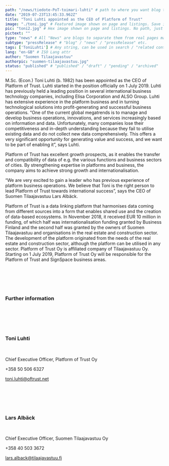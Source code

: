 ```yaml
---
path: "/news/tiedote-PoT-toimari-luhti" # path to where you want blog to be published aka https://www.platformoftrust.net//blogs/sport-venue
date: "2019-07-23T13:45:33.962Z"
title: "Toni Luhti appointed as the CEO of Platform of Trust"
image: "./toni.jpg" # Featured image shown on page and listings. Save in same folder. Don't use svg.
pic: "toni2.jpg" # Hex image shown on page and listings. No path, just filename. Save in same folder. Don't use svg.
pictext: ""
type: "news" # All "News" are blogs to separate them from real pages made with MarkDown, so that they appear in blog listings etc.
subtype: "pressRelease" # "blog" / "news" / "pressRelease" etc.
tags: ['ToniLuhti'] # Any string, can be used in search / "related content"
lang: "en-GB" # ISO Lang attr
author: "Suomen Tilaajavastuu"
authorpic: "suomen-tilaajavastuu.jpg"
status: "published" # "published" / "draft" / "pending" / "archived"
---
```

M.Sc. (Econ.) Toni Luhti (b. 1982) has been appointed as the CEO of Platform of Trust. Luhti started in the position officially on 1 July 2019. Luhti has previously held a leading position in several international business technology companies, including Elisa Corporation and ALSO Group. Luhti has extensive experience in the platform business and in turning technological solutions into profit-generating and successful business operations.
“One of the current global megatrends is to manage and develop business operations, innovations, and services increasingly based on information and data. Unfortunately, many companies lose their competitiveness and in-depth understanding because they fail to utilise existing data and do not collect new data comprehensively. This offers a very significant opportunity for generating value and success, and we want to be part of enabling it”, says Luhti.

Platform of Trust has excellent growth prospects, as it enables the transfer and compatibility of data of e.g. the various functions and business sectors of cities. By strengthening expertise in platforms and business, the company aims to achieve strong growth and internationalisation.

“We are very excited to gain a leader who has previous experience of platform business operations. We believe that Toni is the right person to lead Platform of Trust towards international success”, says the CEO of Suomen Tilaajavastuu Lars Albäck.

Platform of Trust is a data linking platform that harmonises data coming from different sources into a form that enables shared use and the creation of data-based ecosystems. In November 2018, it received EUR 10 million in funding, of which half was internationalisation funding granted by Business Finland and the second half was granted by the owners of Suomen Tilaajavastuu and organisations in the real estate and construction sector. The development of the platform originated from the needs of the real estate and construction sector, although the platform can be utilised in any sector. Platform of Trust Oy is affiliated company of Tilaajavastuu Oy. Starting on 1 July 2019, Platform of Trust Oy will be responsible for the Platform of Trust and SignSpace business areas.


<br/><br/><br/><br/>

### Further information

<br/><br/><br/><br/>

### **Toni Luhti**

<br/>

Chief Executive Officer, Platform of Trust Oy

+358 50 506 6327

toni.luhti@oftrust.net

<br/><br/><br/><br/>

### **Lars Albäck**

<br/>

Chief Executive Officer, Suomen Tilaajavastuu Oy


+358 40 503 3672

lars.alback@tilaajavastuu.fi
